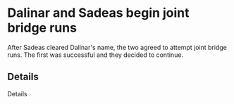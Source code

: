 # Dalinar and Sadeas begin joint bridge runs
After Sadeas cleared Dalinar's name, the two agreed to attempt joint bridge runs. The first was successful and they decided to continue.

## Details
Details
